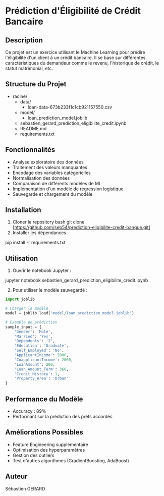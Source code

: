# Prédiction d'Éligibilité de Crédit Bancaire

## Description
Ce projet est un exercice utilisant le Machine Learning pour prédire l'éligibilité d'un client à un crédit bancaire. Il se base sur différentes caractéristiques du demandeur comme le revenu, l'historique de crédit, le statut matrimonial, etc.

## Structure du Projet

- racine/
  - data/
    - loan-data-673b233f1c1cb921157550.csv
  - model/
    - loan_prediction_model.joblib
  - sebastien_gerard_prediction_eligibilite_credit.ipynb
  - README.md
  - requirements.txt


## Fonctionnalités
- Analyse exploratoire des données
- Traitement des valeurs manquantes
- Encodage des variables catégorielles
- Normalisation des données
- Comparaison de différents modèles de ML
- Implémentation d'un modèle de régression logistique
- Sauvegarde et chargement du modèle

## Installation
1. Cloner le repository
bash
git clone [https://github.com/seb54/prediction-eligibilite-credit-banque.git]
2. Installer les dépendances

pip install -r requirements.txt

## Utilisation
1. Ouvrir le notebook Jupyter :

jupyter notebook sebastien_gerard_prediction_eligibilite_credit.ipynb

2. Pour utiliser le modèle sauvegardé :

```python
import joblib

# Charger le modèle
model = joblib.load('model/loan_prediction_model.joblib')

# Exemple de prédiction
sample_input = {
    'Gender': 'Male',
    'Married': 'Yes',
    'Dependents': '2',
    'Education': 'Graduate',
    'Self_Employed': 'No',
    'ApplicantIncome': 5000,
    'CoapplicantIncome': 2000,
    'LoanAmount': 200,
    'Loan_Amount_Term': 360,
    'Credit_History': 1,
    'Property_Area': 'Urban'
}
```

## Performance du Modèle
- Accuracy : 89%
- Performant sur la prédiction des prêts accordés

## Améliorations Possibles
- Feature Engineering supplémentaire
- Optimisation des hyperparamètres
- Gestion des outliers
- Test d'autres algorithmes (GradientBoosting, AdaBoost)


## Auteur
Sébastien GERARD



